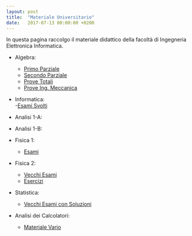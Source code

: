 ```yaml
---
layout: post
title:  "Materiale Universitario"
date:   2017-07-13 00:00:00 +0200
---
```


In questa pagina raccolgo il materiale didattico della facoltà di Ingegneria Elettronica Informatica.  


* Algebra:  
    - [Primo Parziale](/uni/algebra/pri)
    - [Secondo Parziale](/uni/algebra/sec)
    - [Prove Totali](/uni/algebra/tot)
    - [Prove Ing. Meccanica](/uni/algebra/Meccanica)

* Informatica:  
    -[Esami Svolti](/uni/info)
* Analisi 1-A:  
* Analisi 1-B:  
* Fisica 1:  
    - [Esami](/uni/fisica1/esami)
* Fisica 2:  
    - [Vecchi Esami](/uni/fisica2/Esami)
    - [Esercizi](/uni/fisica2/Esercizi)
* Statistica:  
    - [Vecchi Esami con Soluzioni](/uni/statistica/esami)
* Analisi dei Calcolatori:
    - [Materiale Vario](/uni/calcolatori)
